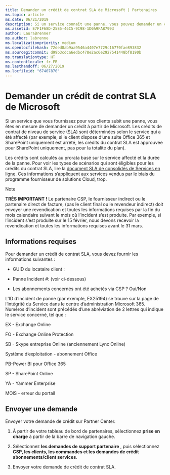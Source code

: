 ```yaml
---
title: Demander un crédit de contrat SLA de Microsoft | Partenaires
ms.topic: article
ms.date: 06/21/2019
description: Si un service connaît une panne, vous pouvez demander un crédit de contrat SLA pour votre client.
ms.assetid: E7F1F68D-25E5-46C5-9C98-1D0A9FAB7993
author: LauraBrenner
ms.author: labrenne
ms.localizationpriority: medium
ms.openlocfilehash: 72ded8ab9aa9546a4407e7729c16770fae893832
ms.sourcegitcommit: d99b3cdca6edbc478e2ac6e2927541448bf8190b
ms.translationtype: HT
ms.contentlocale: fr-FR
ms.lasthandoff: 06/27/2019
ms.locfileid: "67407870"
---
```

# <a name="request-an-sla-credit-from-microsoft"></a>Demander un crédit de contrat SLA de Microsoft 

Si un service que vous fournissez pour vos clients subit une panne, vous êtes en mesure de demander un crédit à partir de Microsoft. Les crédits de contrat de niveau de service (SLA) sont déterminées selon le service qui a été affecté (par exemple, si le client dispose d’une suite Office 365 et SharePoint uniquement est arrêté, les crédits du contrat SLA est approuvée pour SharePoint uniquement, pas pour la totalité du plan).

Les crédits sont calculés au prorata basé sur le service affecté et la durée de la panne. Pour voir les types de scénarios qui sont éligibles pour les crédits du contrat SLA, lire la [document SLA de consolidés de Services en ligne](http://www.microsoftvolumelicensing.com/DocumentSearch.aspx?Mode=3&DocumentTypeId=37). Ces informations s’appliquent aux services vendus par le biais du programme fournisseur de solutions Cloud, trop.

>[!Note]
>**TRÈS IMPORTANT !** Le partenaire CSP, le fournisseur indirect ou le partenaire direct de facture, (pas le client final ou le revendeur indirect) doit envoyer une revendication et toutes les informations requises par la fin du mois calendaire suivant le mois où l’incident s’est produite. Par exemple, si l’incident s’est produite sur le 15 février, nous devons recevoir la revendication et toutes les informations requises avant le 31 mars. 

## <a name="required-information"></a>Informations requises


Pour demander un crédit de contrat SLA, vous devez fournir les informations suivantes : 

- GUID du locataire client : 

- Panne Incident #: (voir ci-dessous)

- Les abonnements concernés ont été achetés via CSP ? Oui/Non

L’ID d’Incident de panne (par exemple, EX25194) se trouve sur la page de l’intégrité du Service dans le centre d’administration Microsoft 365. Numéros d’incident sont précédés d’une abréviation de 2 lettres qui indique le service concerné, tel que :

EX - Exchange Online

FO - Exchange Online Protection

SB - Skype entreprise Online (anciennement Lync Online)

Système d’exploitation - abonnement Office

PB-Power BI pour Office 365

SP - SharePoint Online

YA - Yammer Enterprise

MOIS - erreur du portail

## <a name="submit-a-request"></a>Envoyer une demande

Envoyer votre demande de crédit sur Partner Center.

1. À partir de votre tableau de bord de partenaires, sélectionnez **prise en charge** à partir de la barre de navigation gauche.

2. Sélectionnez **les demandes de support partenaire** , puis sélectionnez **CSP, les clients, les commandes et les demandes de crédit abonnements/client services**.

3. Envoyer votre demande de crédit de contrat SLA.






